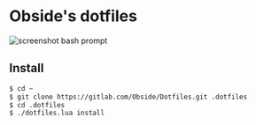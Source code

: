 # Obside's dotfiles

![screenshot bash prompt](http://i.imgur.com/hTE9CWa.png)

## Install

~~~bash
$ cd ~
$ git clone https://gitlab.com/Obside/Dotfiles.git .dotfiles
$ cd .dotfiles
$ ./dotfiles.lua install
~~~
